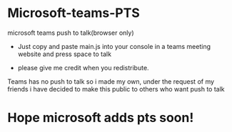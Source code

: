 # Microsoft-teams-PTS
microsoft teams push to talk(browser only)

- Just copy and paste main.js into your console in a teams meeting website and press space to talk

- please give me credit when you redistribute.

Teams has no push to talk so i made my own,
under the request of my friends i have decided to make this public to others who want push to talk

# Hope microsoft adds pts soon!
